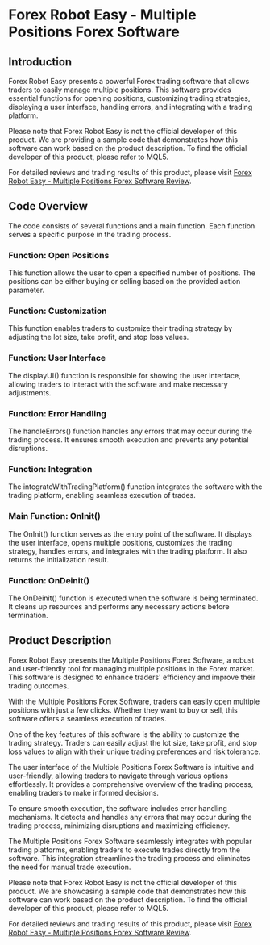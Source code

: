 # Forex Robot Easy - Multiple Positions Forex Software

## Introduction
Forex Robot Easy presents a powerful Forex trading software that allows traders to easily manage multiple positions. This software provides essential functions for opening positions, customizing trading strategies, displaying a user interface, handling errors, and integrating with a trading platform.

Please note that Forex Robot Easy is not the official developer of this product. We are providing a sample code that demonstrates how this software can work based on the product description. To find the official developer of this product, please refer to MQL5.

For detailed reviews and trading results of this product, please visit [Forex Robot Easy - Multiple Positions Forex Software Review](https://forexroboteasy.com/forex-robot-review/multiple-positions-forex-software-review-master-multi-trading-ease/).

## Code Overview
The code consists of several functions and a main function. Each function serves a specific purpose in the trading process.

### Function: Open Positions
This function allows the user to open a specified number of positions. The positions can be either buying or selling based on the provided action parameter.

### Function: Customization
This function enables traders to customize their trading strategy by adjusting the lot size, take profit, and stop loss values.

### Function: User Interface
The displayUI() function is responsible for showing the user interface, allowing traders to interact with the software and make necessary adjustments.

### Function: Error Handling
The handleErrors() function handles any errors that may occur during the trading process. It ensures smooth execution and prevents any potential disruptions.

### Function: Integration
The integrateWithTradingPlatform() function integrates the software with the trading platform, enabling seamless execution of trades.

### Main Function: OnInit()
The OnInit() function serves as the entry point of the software. It displays the user interface, opens multiple positions, customizes the trading strategy, handles errors, and integrates with the trading platform. It also returns the initialization result.

### Function: OnDeinit()
The OnDeinit() function is executed when the software is being terminated. It cleans up resources and performs any necessary actions before termination.

## Product Description
Forex Robot Easy presents the Multiple Positions Forex Software, a robust and user-friendly tool for managing multiple positions in the Forex market. This software is designed to enhance traders' efficiency and improve their trading outcomes.

With the Multiple Positions Forex Software, traders can easily open multiple positions with just a few clicks. Whether they want to buy or sell, this software offers a seamless execution of trades.

One of the key features of this software is the ability to customize the trading strategy. Traders can easily adjust the lot size, take profit, and stop loss values to align with their unique trading preferences and risk tolerance.

The user interface of the Multiple Positions Forex Software is intuitive and user-friendly, allowing traders to navigate through various options effortlessly. It provides a comprehensive overview of the trading process, enabling traders to make informed decisions.

To ensure smooth execution, the software includes error handling mechanisms. It detects and handles any errors that may occur during the trading process, minimizing disruptions and maximizing efficiency.

The Multiple Positions Forex Software seamlessly integrates with popular trading platforms, enabling traders to execute trades directly from the software. This integration streamlines the trading process and eliminates the need for manual trade execution.

Please note that Forex Robot Easy is not the official developer of this product. We are showcasing a sample code that demonstrates how this software can work based on the product description. To find the official developer of this product, please refer to MQL5.

For detailed reviews and trading results of this product, please visit [Forex Robot Easy - Multiple Positions Forex Software Review](https://forexroboteasy.com/forex-robot-review/multiple-positions-forex-software-review-master-multi-trading-ease/).
